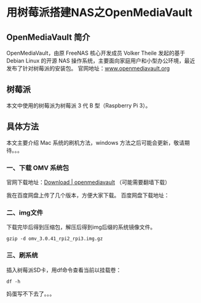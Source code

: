 # 用树莓派搭建NAS之OpenMediaVault
## OpenMediaVault 简介

OpenMediaVault，由原 FreeNAS 核心开发成员 Volker Theile 发起的基于 Debian Linux 的开源 NAS 操作系统，主要面向家庭用户和小型办公环境，最近发布了针对树莓派的安装包。
官网地址：www.openmediavault.org

## 树莓派

本文中使用的树莓派为树莓派 3 代 B 型（Raspberry Pi 3）。

## 具体方法
本文主要介绍 Mac 系统的刷机方法，windows 方法之后可能会更新，敬请期待。。。

### 一、下载 OMV 系统包

官网下载地址：[Download | openmediavault](http://www.openmediavault.org/download.html) （可能需要翻墙下载）

我在百度网盘上传了几个版本，方便大家下载。
百度网盘下载地址：

### 二、img文件
下载完毕后得到压缩包，解压后得到img后缀的系统镜像文件。

```shell
gzip -d omv_3.0.41_rpi2_rpi3.img.gz
```

### 三、刷系统

插入树莓派SD卡，用df命令查看当前以挂载卷：

```shell
df -h

```

妈蛋写不下去了。。。

